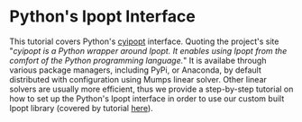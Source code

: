 # Python's Ipopt Interface
This tutorial covers Python's [cyipopt](https://github.com/matthias-k/cyipopt) interface. Quoting the project's site "_cyipopt is a Python wrapper around Ipopt. It enables using Ipopt from the comfort of the Python programming language._" It is availabe through various package managers, including PyPi, or Anaconda, by default distributed with configuration using Mumps linear solver. Other linear solvers are usually more efficient, thus we provide a step-by-step tutorial on how to set up the Python's Ipopt interface in order to use our custom built Ipopt library (covered by tutorial [here](../../Ipopt)). 
